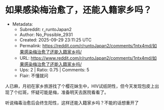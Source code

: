 # 如果感染梅治愈了，还能入籍家乡吗？

- Metadata:
  - Subreddit: r_runtoJapan2
  - Author: No_Possible_2931
  - Created: 2025-09-29 23:11:25 UTC
  - Permalink: https://reddit.com/r/runtoJapan2/comments/1ntx4md/如果感染梅治愈了还能入籍家乡吗/
  - URL: https://www.reddit.com/r/runtoJapan2/comments/1ntx4md/如果感染梅治愈了还能入籍家乡吗/
  - Ups: 2 | Ratio: 0.75 | Comments: 5
  - Flair: 不懂就问


人已麻，月初在家乡旅游找了个樱花妹生中，HIV试纸阴性，但今天发现包皮上出现了个红斑，怀疑可能是梅，准备明天去医院看看了。

听说梅毒治愈后会终生阳性，这样还能入籍家乡吗？不能的话想重开了

